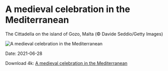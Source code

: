 # A medieval celebration in the Mediterranean

The Cittadella on the island of Gozo, Malta (© Davide Seddio/Getty Images)

![A medieval celebration in the Mediterranean](https://bing.com/th?id=OHR.Cittadella_EN-US6067516722_UHD.jpg&rf=LaDigue_UHD.jpg&pid=hp&w=1024&h=576)

Date: 2021-06-28

Download 4k: [A medieval celebration in the Mediterranean](https://bing.com/th?id=OHR.Cittadella_EN-US6067516722_UHD.jpg&rf=LaDigue_UHD.jpg&pid=hp&w=3840&h=2160)

